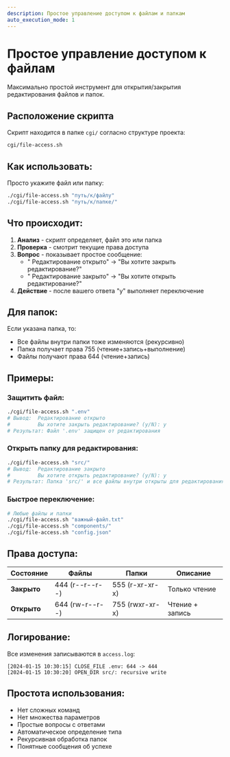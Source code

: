 ```yaml
---
description: Простое управление доступом к файлам и папкам
auto_execution_mode: 1
---
```


# Простое управление доступом к файлам

Максимально простой инструмент для открытия/закрытия редактирования файлов и папок.

## Расположение скрипта

Скрипт находится в папке `cgi/` согласно структуре проекта:
```bash
cgi/file-access.sh
```

## Как использовать:

Просто укажите файл или папку:
```bash
./cgi/file-access.sh "путь/к/файлу"
./cgi/file-access.sh "путь/к/папке/"
```

## Что происходит:

1. **Анализ** - скрипт определяет, файл это или папка
2. **Проверка** - смотрит текущие права доступа
3. **Вопрос** - показывает простое сообщение:
   - " Редактирование открыто" → "Вы хотите закрыть редактирование?"
   - " Редактирование закрыто" → "Вы хотите открыть редактирование?"
4. **Действие** - после вашего ответа "y" выполняет переключение

## Для папок:

Если указана папка, то:
- Все файлы внутри папки тоже изменяются (рекурсивно)
- Папка получает права 755 (чтение+запись+выполнение)
- Файлы получают права 644 (чтение+запись)

## Примеры:

### Защитить файл:
```bash
./cgi/file-access.sh ".env"
# Вывод:  Редактирование открыто
#         Вы хотите закрыть редактирование? (y/N): y
# Результат: Файл '.env' защищен от редактирования
```

### Открыть папку для редактирования:
```bash
./cgi/file-access.sh "src/"
# Вывод:  Редактирование закрыто
#         Вы хотите открыть редактирование? (y/N): y
# Результат: Папка 'src/' и все файлы внутри открыты для редактирования
```

### Быстрое переключение:
```bash
# Любые файлы и папки
./cgi/file-access.sh "важный-файл.txt"
./cgi/file-access.sh "components/"
./cgi/file-access.sh "config.json"
```

## Права доступа:

| Состояние | Файлы | Папки | Описание |
|-----------|-------|-------|----------|
| **Закрыто** | 444 (r--r--r--) | 555 (r-xr-xr-x) | Только чтение |
| **Открыто** | 644 (rw-r--r--) | 755 (rwxr-xr-x) | Чтение + запись |

## Логирование:

Все изменения записываются в `access.log`:
```
[2024-01-15 10:30:15] CLOSE_FILE .env: 644 -> 444
[2024-01-15 10:30:20] OPEN_DIR src/: recursive write
```

## Простота использования:

- Нет сложных команд
- Нет множества параметров
- Простые вопросы с ответами
- Автоматическое определение типа
- Рекурсивная обработка папок
- Понятные сообщения об успехе
